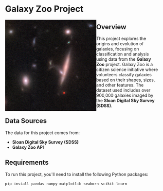 # Galaxy Zoo Project

<img src="https://raw.githubusercontent.com/illinois-dap/DataAnalysisForPhysicists/main/img/Project_GalaxyZoo-galaxypic.png" width=300 align=left>

## Overview

This project explores the origins and evolution of galaxies, focusing on classification and analysis using data from the **Galaxy Zoo** project. Galaxy Zoo is a citizen science initiative where volunteers classify galaxies based on their shapes, sizes, and other features. The dataset used includes over 900,000 galaxies imaged by the **Sloan Digital Sky Survey (SDSS)**.

## Data Sources

The data for this project comes from:
- **Sloan Digital Sky Survey (SDSS)**
- **Galaxy Zoo API**

## Requirements

To run this project, you'll need to install the following Python packages:

```bash
pip install pandas numpy matplotlib seaborn scikit-learn
